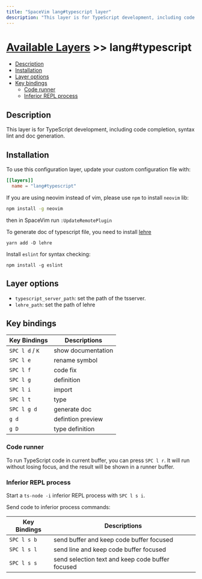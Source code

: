 ```yaml
---
title: "SpaceVim lang#typescript layer"
description: "This layer is for TypeScript development, including code completion, Syntax lint, and doc generation."
---
```


# [Available Layers](../../) >> lang#typescript

<!-- vim-markdown-toc GFM -->

- [Description](#description)
- [Installation](#installation)
- [Layer options](#layer-options)
- [Key bindings](#key-bindings)
  - [Code runner](#code-runner)
  - [Inferior REPL process](#inferior-repl-process)

<!-- vim-markdown-toc -->

## Description

This layer is for TypeScript development, including code completion, syntax lint and doc generation.

## Installation

To use this configuration layer, update your custom configuration file with:

```toml
[[layers]]
  name = "lang#typescript"
```

If you are using neovim instead of vim, please use `npm` to install `neovim` lib:

```bash
npm install -g neovim
```

then in SpaceVim run `:UpdateRemotePlugin`

To generate doc of typescript file, you need to install [lehre](https://www.npmjs.com/package/lehre)

```
yarn add -D lehre
```

Install `eslint` for syntax checking:

```
npm install -g eslint
```

## Layer options

- `typescript_server_path`: set the path of the tsserver.
- `lehre_path`: set the path of lehre

## Key bindings

| Key Bindings    | Descriptions       |
| --------------- | ------------------ |
| `SPC l d` / `K` | show documentation |
| `SPC l e`       | rename symbol      |
| `SPC l f`       | code fix           |
| `SPC l g`       | definition         |
| `SPC l i`       | import             |
| `SPC l t`       | type               |
| `SPC l g d`     | generate doc       |
| `g d`           | defintion preview  |
| `g D`           | type definition    |

### Code runner

To run TypeScript code in current buffer, you can press `SPC l r`. It will run without losing focus,
and the result will be shown in a runner buffer.

### Inferior REPL process

Start a `ts-node -i` inferior REPL process with `SPC l s i`.

Send code to inferior process commands:

| Key Bindings | Descriptions                                     |
| ------------ | ------------------------------------------------ |
| `SPC l s b`  | send buffer and keep code buffer focused         |
| `SPC l s l`  | send line and keep code buffer focused           |
| `SPC l s s`  | send selection text and keep code buffer focused |
